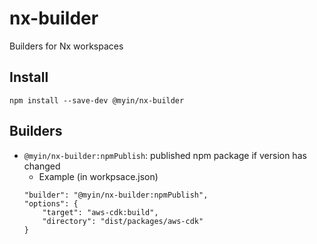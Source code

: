 # nx-builder

Builders for Nx workspaces

## Install

`npm install --save-dev @myin/nx-builder`

## Builders

-   `@myin/nx-builder:npmPublish`: published npm package if version has changed
    -   Example (in workpsace.json)
    ```
    "builder": "@myin/nx-builder:npmPublish",
    "options": {
    	"target": "aws-cdk:build",
    	"directory": "dist/packages/aws-cdk"
    }
    ```
